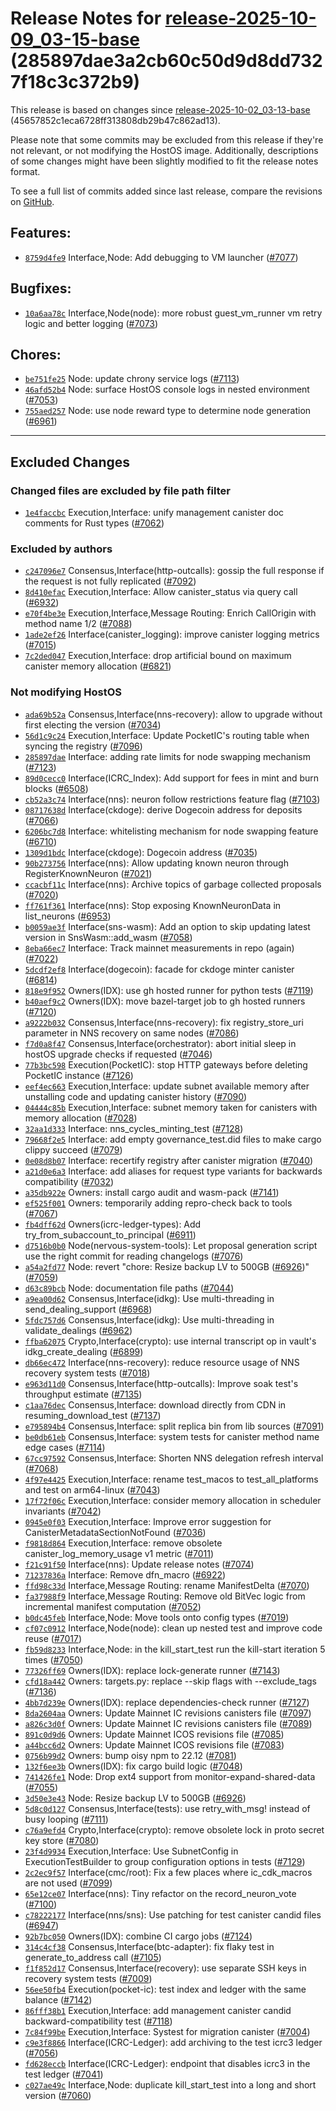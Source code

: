 Release Notes for [**release-2025-10-09\_03-15-base**](https://github.com/dfinity/ic/tree/release-2025-10-09_03-15-base) (285897dae3a2cb60c50d9d8dd7327f18c3c372b9)
===================================================================================================================================================================

This release is based on changes since [release-2025-10-02\_03-13-base](https://dashboard.internetcomputer.org/release/45657852c1eca6728ff313808db29b47c862ad13) (45657852c1eca6728ff313808db29b47c862ad13).

Please note that some commits may be excluded from this release if they're not relevant, or not modifying the HostOS image. Additionally, descriptions of some changes might have been slightly modified to fit the release notes format.

To see a full list of commits added since last release, compare the revisions on [GitHub](https://github.com/dfinity/ic/compare/release-2025-10-02_03-13-base...release-2025-10-09_03-15-base).

Features:
---------

* [`8759d4fe9`](https://github.com/dfinity/ic/commit/8759d4fe9) Interface,Node: Add debugging to VM launcher ([#7077](https://github.com/dfinity/ic/pull/7077))

Bugfixes:
---------

* [`10a6aa78c`](https://github.com/dfinity/ic/commit/10a6aa78c) Interface,Node(node): more robust guest\_vm\_runner vm retry logic and better logging ([#7073](https://github.com/dfinity/ic/pull/7073))

Chores:
-------

* [`be751fe25`](https://github.com/dfinity/ic/commit/be751fe25) Node: update chrony service logs ([#7113](https://github.com/dfinity/ic/pull/7113))
* [`46afd52b4`](https://github.com/dfinity/ic/commit/46afd52b4) Node: surface HostOS console logs in nested environment ([#7053](https://github.com/dfinity/ic/pull/7053))
* [`755aed257`](https://github.com/dfinity/ic/commit/755aed257) Node: use node reward type to determine node generation ([#6961](https://github.com/dfinity/ic/pull/6961))

------------------------------------------

## Excluded Changes

### Changed files are excluded by file path filter
* [`1e4faccbc`](https://github.com/dfinity/ic/commit/1e4faccbc) Execution,Interface: unify management canister doc comments for Rust types ([#7062](https://github.com/dfinity/ic/pull/7062))

### Excluded by authors
* [`c247096e7`](https://github.com/dfinity/ic/commit/c247096e7) Consensus,Interface(http-outcalls): gossip the full response if the request is not fully replicated ([#7092](https://github.com/dfinity/ic/pull/7092))
* [`8d410efac`](https://github.com/dfinity/ic/commit/8d410efac) Execution,Interface: Allow canister\_status via query call ([#6932](https://github.com/dfinity/ic/pull/6932))
* [`e70f4be3e`](https://github.com/dfinity/ic/commit/e70f4be3e) Execution,Interface,Message Routing: Enrich CallOrigin with method name 1/2 ([#7088](https://github.com/dfinity/ic/pull/7088))
* [`1ade2ef26`](https://github.com/dfinity/ic/commit/1ade2ef26) Interface(canister\_logging): improve canister logging metrics ([#7015](https://github.com/dfinity/ic/pull/7015))
* [`7c2ded047`](https://github.com/dfinity/ic/commit/7c2ded047) Execution,Interface: drop artificial bound on maximum canister memory allocation ([#6821](https://github.com/dfinity/ic/pull/6821))

### Not modifying HostOS
* [`ada69b52a`](https://github.com/dfinity/ic/commit/ada69b52a) Consensus,Interface(nns-recovery): allow to upgrade without first electing the version ([#7034](https://github.com/dfinity/ic/pull/7034))
* [`56d1c9c24`](https://github.com/dfinity/ic/commit/56d1c9c24) Execution,Interface: Update PocketIC's routing table when syncing the registry ([#7096](https://github.com/dfinity/ic/pull/7096))
* [`285897dae`](https://github.com/dfinity/ic/commit/285897dae) Interface: adding rate limits for node swapping mechanism ([#7123](https://github.com/dfinity/ic/pull/7123))
* [`89d0cecc0`](https://github.com/dfinity/ic/commit/89d0cecc0) Interface(ICRC\_Index): Add support for fees in mint and burn blocks ([#6508](https://github.com/dfinity/ic/pull/6508))
* [`cb52a3c74`](https://github.com/dfinity/ic/commit/cb52a3c74) Interface(nns): neuron follow restrictions feature flag ([#7103](https://github.com/dfinity/ic/pull/7103))
* [`08717638d`](https://github.com/dfinity/ic/commit/08717638d) Interface(ckdoge): derive Dogecoin address for deposits ([#7066](https://github.com/dfinity/ic/pull/7066))
* [`6206bc7d8`](https://github.com/dfinity/ic/commit/6206bc7d8) Interface: whitelisting mechanism for node swapping feature ([#6710](https://github.com/dfinity/ic/pull/6710))
* [`1309d1bdc`](https://github.com/dfinity/ic/commit/1309d1bdc) Interface(ckdoge): Dogecoin address ([#7035](https://github.com/dfinity/ic/pull/7035))
* [`90b273756`](https://github.com/dfinity/ic/commit/90b273756) Interface(nns): Allow updating known neuron through RegisterKnownNeuron ([#7021](https://github.com/dfinity/ic/pull/7021))
* [`ccacbf11c`](https://github.com/dfinity/ic/commit/ccacbf11c) Interface(nns): Archive topics of garbage collected proposals ([#7020](https://github.com/dfinity/ic/pull/7020))
* [`ff761f361`](https://github.com/dfinity/ic/commit/ff761f361) Interface(nns): Stop exposing KnownNeuronData in list\_neurons ([#6953](https://github.com/dfinity/ic/pull/6953))
* [`b0059ae3f`](https://github.com/dfinity/ic/commit/b0059ae3f) Interface(sns-wasm): Add an option to skip updating latest version in SnsWasm::add\_wasm ([#7058](https://github.com/dfinity/ic/pull/7058))
* [`8eba66ec7`](https://github.com/dfinity/ic/commit/8eba66ec7) Interface: Track mainnet measurements in repo (again) ([#7022](https://github.com/dfinity/ic/pull/7022))
* [`5dcdf2ef8`](https://github.com/dfinity/ic/commit/5dcdf2ef8) Interface(dogecoin): facade for ckdoge minter canister ([#6814](https://github.com/dfinity/ic/pull/6814))
* [`818e9f952`](https://github.com/dfinity/ic/commit/818e9f952) Owners(IDX): use gh hosted runner for python tests ([#7119](https://github.com/dfinity/ic/pull/7119))
* [`b40aef9c2`](https://github.com/dfinity/ic/commit/b40aef9c2) Owners(IDX): move bazel-target job to gh hosted runners ([#7120](https://github.com/dfinity/ic/pull/7120))
* [`a9222b032`](https://github.com/dfinity/ic/commit/a9222b032) Consensus,Interface(nns-recovery): fix registry\_store\_uri parameter in NNS recovery on same nodes ([#7086](https://github.com/dfinity/ic/pull/7086))
* [`f7d0a8f47`](https://github.com/dfinity/ic/commit/f7d0a8f47) Consensus,Interface(orchestrator): abort initial sleep in hostOS upgrade checks if requested ([#7046](https://github.com/dfinity/ic/pull/7046))
* [`77b3bc598`](https://github.com/dfinity/ic/commit/77b3bc598) Execution(PocketIC): stop HTTP gateways before deleting PocketIC instance ([#7126](https://github.com/dfinity/ic/pull/7126))
* [`eef4ec663`](https://github.com/dfinity/ic/commit/eef4ec663) Execution,Interface: update subnet available memory after unstalling code and updating canister history ([#7090](https://github.com/dfinity/ic/pull/7090))
* [`04444c85b`](https://github.com/dfinity/ic/commit/04444c85b) Execution,Interface: subnet memory taken for canisters with memory allocation ([#7028](https://github.com/dfinity/ic/pull/7028))
* [`32aa1d333`](https://github.com/dfinity/ic/commit/32aa1d333) Interface: nns\_cycles\_minting\_test ([#7128](https://github.com/dfinity/ic/pull/7128))
* [`79668f2e5`](https://github.com/dfinity/ic/commit/79668f2e5) Interface: add empty governance\_test.did files to make cargo clippy succeed ([#7079](https://github.com/dfinity/ic/pull/7079))
* [`0e08d8b07`](https://github.com/dfinity/ic/commit/0e08d8b07) Interface: recertify registry after canister migration ([#7040](https://github.com/dfinity/ic/pull/7040))
* [`a21d0e6a3`](https://github.com/dfinity/ic/commit/a21d0e6a3) Interface: add aliases for request type variants for backwards compatibility ([#7032](https://github.com/dfinity/ic/pull/7032))
* [`a35db922e`](https://github.com/dfinity/ic/commit/a35db922e) Owners: install cargo audit and wasm-pack ([#7141](https://github.com/dfinity/ic/pull/7141))
* [`ef525f001`](https://github.com/dfinity/ic/commit/ef525f001) Owners: temporarily adding repro-check back to tools ([#7067](https://github.com/dfinity/ic/pull/7067))
* [`fb4dff62d`](https://github.com/dfinity/ic/commit/fb4dff62d) Owners(icrc-ledger-types): Add try\_from\_subaccount\_to\_principal ([#6911](https://github.com/dfinity/ic/pull/6911))
* [`d7516b0b0`](https://github.com/dfinity/ic/commit/d7516b0b0) Node(nervous-system-tools): Let proposal generation script use the right commit for reading changelogs ([#7076](https://github.com/dfinity/ic/pull/7076))
* [`a54a2fd77`](https://github.com/dfinity/ic/commit/a54a2fd77) Node: revert "chore: Resize backup LV to 500GB ([#6926](https://github.com/dfinity/ic/pull/6926))" ([#7059](https://github.com/dfinity/ic/pull/7059))
* [`d63c89bcb`](https://github.com/dfinity/ic/commit/d63c89bcb) Node: documentation file paths ([#7044](https://github.com/dfinity/ic/pull/7044))
* [`a9ea00d62`](https://github.com/dfinity/ic/commit/a9ea00d62) Consensus,Interface(idkg): Use multi-threading in send\_dealing\_support ([#6968](https://github.com/dfinity/ic/pull/6968))
* [`5fdc757d6`](https://github.com/dfinity/ic/commit/5fdc757d6) Consensus,Interface(idkg): Use multi-threading in validate\_dealings ([#6962](https://github.com/dfinity/ic/pull/6962))
* [`ffba62075`](https://github.com/dfinity/ic/commit/ffba62075) Crypto,Interface(crypto): use internal transcript op in vault's idkg\_create\_dealing ([#6899](https://github.com/dfinity/ic/pull/6899))
* [`db66ec472`](https://github.com/dfinity/ic/commit/db66ec472) Interface(nns-recovery): reduce resource usage of NNS recovery system tests ([#7018](https://github.com/dfinity/ic/pull/7018))
* [`e963d11d0`](https://github.com/dfinity/ic/commit/e963d11d0) Consensus,Interface(http-outcalls): Improve soak test's throughput estimate ([#7135](https://github.com/dfinity/ic/pull/7135))
* [`c1aa76dec`](https://github.com/dfinity/ic/commit/c1aa76dec) Consensus,Interface: download directly from CDN in resuming\_download\_test ([#7137](https://github.com/dfinity/ic/pull/7137))
* [`e795894b4`](https://github.com/dfinity/ic/commit/e795894b4) Consensus,Interface: split replica bin from lib sources ([#7091](https://github.com/dfinity/ic/pull/7091))
* [`be0db61eb`](https://github.com/dfinity/ic/commit/be0db61eb) Consensus,Interface: system tests for canister method name edge cases ([#7114](https://github.com/dfinity/ic/pull/7114))
* [`67cc97592`](https://github.com/dfinity/ic/commit/67cc97592) Consensus,Interface: Shorten NNS delegation refresh interval ([#7068](https://github.com/dfinity/ic/pull/7068))
* [`4f97e4425`](https://github.com/dfinity/ic/commit/4f97e4425) Execution,Interface: rename test\_macos to test\_all\_platforms and test on arm64-linux ([#7043](https://github.com/dfinity/ic/pull/7043))
* [`17f72f06c`](https://github.com/dfinity/ic/commit/17f72f06c) Execution,Interface: consider memory allocation in scheduler invariants ([#7042](https://github.com/dfinity/ic/pull/7042))
* [`0945e0f03`](https://github.com/dfinity/ic/commit/0945e0f03) Execution,Interface: Improve error suggestion for CanisterMetadataSectionNotFound ([#7036](https://github.com/dfinity/ic/pull/7036))
* [`f9818d864`](https://github.com/dfinity/ic/commit/f9818d864) Execution,Interface: remove obsolete canister\_log\_memory\_usage v1 metric ([#7011](https://github.com/dfinity/ic/pull/7011))
* [`f21c91f50`](https://github.com/dfinity/ic/commit/f21c91f50) Interface(nns): Update release notes ([#7074](https://github.com/dfinity/ic/pull/7074))
* [`71237836a`](https://github.com/dfinity/ic/commit/71237836a) Interface: Remove dfn\_macro ([#6922](https://github.com/dfinity/ic/pull/6922))
* [`ffd98c33d`](https://github.com/dfinity/ic/commit/ffd98c33d) Interface,Message Routing: rename ManifestDelta ([#7070](https://github.com/dfinity/ic/pull/7070))
* [`fa37988f9`](https://github.com/dfinity/ic/commit/fa37988f9) Interface,Message Routing: Remove old BitVec logic from incremental manifest computation ([#7052](https://github.com/dfinity/ic/pull/7052))
* [`b0dc45feb`](https://github.com/dfinity/ic/commit/b0dc45feb) Interface,Node: Move tools onto config types ([#7019](https://github.com/dfinity/ic/pull/7019))
* [`cf07c0912`](https://github.com/dfinity/ic/commit/cf07c0912) Interface,Node(node): clean up nested test and improve code reuse ([#7017](https://github.com/dfinity/ic/pull/7017))
* [`fb59d8233`](https://github.com/dfinity/ic/commit/fb59d8233) Interface,Node: in the kill\_start\_test run the kill-start iteration 5 times ([#7050](https://github.com/dfinity/ic/pull/7050))
* [`77326ff69`](https://github.com/dfinity/ic/commit/77326ff69) Owners(IDX): replace lock-generate runner ([#7143](https://github.com/dfinity/ic/pull/7143))
* [`cfd18a442`](https://github.com/dfinity/ic/commit/cfd18a442) Owners: targets.py: replace --skip flags with --exclude\_tags ([#7136](https://github.com/dfinity/ic/pull/7136))
* [`4bb7d239e`](https://github.com/dfinity/ic/commit/4bb7d239e) Owners(IDX): replace dependencies-check runner ([#7127](https://github.com/dfinity/ic/pull/7127))
* [`8da2604aa`](https://github.com/dfinity/ic/commit/8da2604aa) Owners: Update Mainnet IC revisions canisters file ([#7097](https://github.com/dfinity/ic/pull/7097))
* [`a826c3d0f`](https://github.com/dfinity/ic/commit/a826c3d0f) Owners: Update Mainnet IC revisions canisters file ([#7089](https://github.com/dfinity/ic/pull/7089))
* [`891c0d9d6`](https://github.com/dfinity/ic/commit/891c0d9d6) Owners: Update Mainnet ICOS revisions file ([#7085](https://github.com/dfinity/ic/pull/7085))
* [`a44bcc6d2`](https://github.com/dfinity/ic/commit/a44bcc6d2) Owners: Update Mainnet ICOS revisions file ([#7083](https://github.com/dfinity/ic/pull/7083))
* [`0756b99d2`](https://github.com/dfinity/ic/commit/0756b99d2) Owners: bump oisy npm to 22.12 ([#7081](https://github.com/dfinity/ic/pull/7081))
* [`132f6ee3b`](https://github.com/dfinity/ic/commit/132f6ee3b) Owners(IDX): fix cargo build logic ([#7048](https://github.com/dfinity/ic/pull/7048))
* [`741426fe1`](https://github.com/dfinity/ic/commit/741426fe1) Node: Drop ext4 support from monitor-expand-shared-data ([#7055](https://github.com/dfinity/ic/pull/7055))
* [`3d50e3e43`](https://github.com/dfinity/ic/commit/3d50e3e43) Node: Resize backup LV to 500GB ([#6926](https://github.com/dfinity/ic/pull/6926))
* [`5d8c0d127`](https://github.com/dfinity/ic/commit/5d8c0d127) Consensus,Interface(tests): use retry\_with\_msg! instead of busy looping ([#7111](https://github.com/dfinity/ic/pull/7111))
* [`c76a9efd4`](https://github.com/dfinity/ic/commit/c76a9efd4) Crypto,Interface(crypto): remove obsolete lock in proto secret key store ([#7080](https://github.com/dfinity/ic/pull/7080))
* [`23f4d9934`](https://github.com/dfinity/ic/commit/23f4d9934) Execution,Interface: Use SubnetConfig in ExecutionTestBuilder to group configuration options in tests ([#7129](https://github.com/dfinity/ic/pull/7129))
* [`2c2ec9f57`](https://github.com/dfinity/ic/commit/2c2ec9f57) Interface(cmc/root): Fix a few places where ic\_cdk\_macros are not used ([#7099](https://github.com/dfinity/ic/pull/7099))
* [`65e12ce07`](https://github.com/dfinity/ic/commit/65e12ce07) Interface(nns): Tiny refactor on the record\_neuron\_vote ([#7100](https://github.com/dfinity/ic/pull/7100))
* [`c78222177`](https://github.com/dfinity/ic/commit/c78222177) Interface(nns/sns): Use patching for test canister candid files ([#6947](https://github.com/dfinity/ic/pull/6947))
* [`92b7bc050`](https://github.com/dfinity/ic/commit/92b7bc050) Owners(IDX): combine CI cargo jobs ([#7124](https://github.com/dfinity/ic/pull/7124))
* [`314c4cf38`](https://github.com/dfinity/ic/commit/314c4cf38) Consensus,Interface(btc-adapter): fix flaky test in generate\_to\_address call ([#7105](https://github.com/dfinity/ic/pull/7105))
* [`f1f852d17`](https://github.com/dfinity/ic/commit/f1f852d17) Consensus,Interface(recovery): use separate SSH keys in recovery system tests ([#7009](https://github.com/dfinity/ic/pull/7009))
* [`56ee50fb4`](https://github.com/dfinity/ic/commit/56ee50fb4) Execution(pocket-ic): test index and ledger with the same balance ([#7142](https://github.com/dfinity/ic/pull/7142))
* [`86fff38b1`](https://github.com/dfinity/ic/commit/86fff38b1) Execution,Interface: add management canister candid backward-compatibility test ([#7118](https://github.com/dfinity/ic/pull/7118))
* [`7c84f99be`](https://github.com/dfinity/ic/commit/7c84f99be) Execution,Interface: Systest for migration canister ([#7004](https://github.com/dfinity/ic/pull/7004))
* [`c9e3f8866`](https://github.com/dfinity/ic/commit/c9e3f8866) Interface(ICRC-Ledger): add archiving to the test icrc3 ledger ([#7056](https://github.com/dfinity/ic/pull/7056))
* [`fd628eccb`](https://github.com/dfinity/ic/commit/fd628eccb) Interface(ICRC-Ledger): endpoint that disables icrc3 in the test ledger ([#7041](https://github.com/dfinity/ic/pull/7041))
* [`c027ae49c`](https://github.com/dfinity/ic/commit/c027ae49c) Interface,Node: duplicate kill\_start\_test into a long and short version ([#7060](https://github.com/dfinity/ic/pull/7060))
